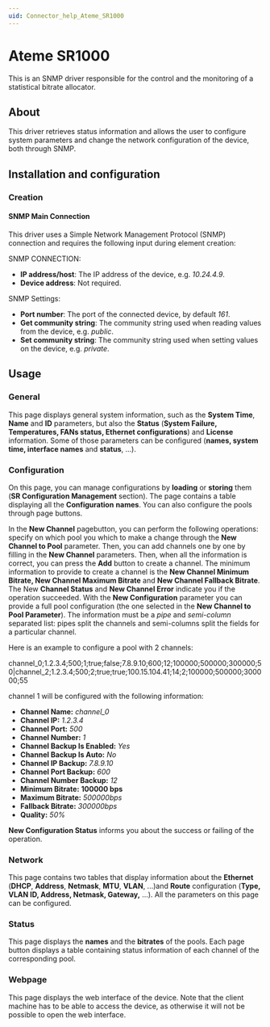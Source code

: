 ```yaml
---
uid: Connector_help_Ateme_SR1000
---
```


# Ateme SR1000

This is an SNMP driver responsible for the control and the monitoring of a statistical bitrate allocator.

## About

This driver retrieves status information and allows the user to configure system parameters and change the network configuration of the device, both through SNMP.

## Installation and configuration

### Creation

#### SNMP Main Connection

This driver uses a Simple Network Management Protocol (SNMP) connection and requires the following input during element creation:

SNMP CONNECTION:

- **IP address/host**: The IP address of the device, e.g. *10.24.4.9*.
- **Device address**: Not required.

SNMP Settings:

- **Port number**: The port of the connected device, by default *161*.
- **Get community string**: The community string used when reading values from the device, e.g. *public*.
- **Set community string**: The community string used when setting values on the device, e.g. *private*.

## Usage

### General

This page displays general system information, such as the **System Time**, **Name** and **ID** parameters, but also the **Status** (**System Failure, Temperatures, FANs status, Ethernet configurations**) and **License** information. Some of those parameters can be configured (**names, system time, interface names** and **status**, ...).

### Configuration

On this page, you can manage configurations by **loading** or **storing** them (**SR Configuration Management** section). The page contains a table displaying all the **Configuration** **names**. You can also configure the pools through page buttons.

In the **New Channel** pagebutton, you can perform the following operations: specify on which pool you which to make a change through the **New Channel to Pool** parameter. Then, you can add channels one by one by filling in the **New Channel** parameters. Then, when all the information is correct, you can press the **Add** button to create a channel. The minimum information to provide to create a channel is the **New Channel Minimum Bitrate, New Channel Maximum Bitrate** and **New Channel Fallback Bitrate**. The New **Channel Status** and **New Channel Error** indicate you if the operation succeeded. With the **New Configuration** parameter you can provide a full pool configuration (the one selected in the **New Channel to Pool Parameter**). The information must be a *pipe* and *semi-column* separated list: pipes split the channels and semi-columns split the fields for a particular channel.

Here is an example to configure a pool with 2 channels:

channel_0;1.2.3.4;500;1;true;false;7.8.9.10;600;12;100000;500000;300000;50\|channel_2;1.2.3.4;500;2;true;true;100.15.104.41;14;2;100000;500000;300000;55

channel 1 will be configured with the following information:

- **Channel Name:** *channel_0*
- **Channel IP:** *1.2.3.4*
- **Channel Port:** *500*
- **Channel Number:** *1*
- **Channel Backup Is Enabled:** *Yes*
- **Channel Backup Is Auto:** *No*
- **Channel IP Backup:** *7.8.9.10*
- **Channel Port Backup:** *600*
- **Channel Number Backup:** *12*
- **Minimum Bitrate:** **100000 bps**
- **Maximum Bitrate:** *500000bps*
- **Fallback Bitrate:** *300000bps*
- **Quality:** *50%*

**New Configuration Status** informs you about the success or failing of the operation.

### Network

This page contains two tables that display information about the **Ethernet** (**DHCP**, **Address**, **Netmask**, **MTU**, **VLAN**, ...)and **Route** configuration (**Type, VLAN ID, Address, Netmask, Gateway,** ...). All the parameters on this page can be configured.

### Status

This page displays the **names** and the **bitrates** of the pools. Each page button displays a table containing status information of each channel of the corresponding pool.

### Webpage

This page displays the web interface of the device. Note that the client machine has to be able to access the device, as otherwise it will not be possible to open the web interface.
